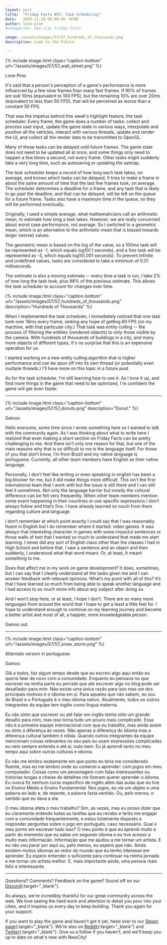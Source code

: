 ```yaml
---
layout: post
title:  "Friday Facts #57: Task Scheduling"
date:   2020-11-20 00:00:00 -0700
author: lone-pine
#categories: new-city friday-facts

image: /assets/images/57/57_hundreds_of_thousands.png
description: Look to the Future

---
```


{% include image.html class="caption-bottom"
  url="/assets/images/57/57_wall_street.png"
%}

Lone Pine:

It's said that a person's perception of a game's performance is more influenced by a few slow frames than many fast frames. If 90% of frames are sub 10ms (equivalent to 100 FPS), but the remaining 10% are over 20ms (equivalent to less than 50 FPS), that will be perceived as worse than a constant 50 FPS.

That was the impetus behind this week's highlight feature, the task scheduler. Every frame, the game does a number of tasks: collect and process user input, update the game state in various ways, interpolate and position all the vehicles, interact with various threads, update and render the UI, and collect all the render data to be transmitted to OpenGL.

Many of these tasks can be delayed until future frames. The game state does not need to be updated all at once, and some things only need to happen a few times a second, not every frame. Other tasks might suddenly take a very long time, such as autosaving or updating the satmap.

The task scheduler keeps a record of how long each task takes, on average, and knows which tasks can be delayed. It tries to make a frame in about the same amount of time that the last few frames took, on average. The scheduler determines a deadline for a frame, and any task that is likely to go past the deadline, and that can be delayed, will be left on the queue for a future frame. Tasks also have a maximum time in the queue, so they will be performed eventually.

Originally, I used a simple average, what mathematicians call an arithmetic mean, to estimate how long a task takes. However, we are really concerned about worst case performance, not average. So I switched to a geometric mean, which is an alternative to the arithmetic mean that is biased towards larger (worse) values.

The geometric mean is based on the log of the value, so a 100ms task will be represented as -1, which equals log10(.1 seconds), and a 1ms task will be represented as -3, which equals log10(.001 seconds). To prevent infinite and undefined values, tasks are considered to take a minimum of 0.01 milliseconds.

The estimate is also a moving estimate -- every time a task is run, I take 2% of how long the task took, plus 98% of the previous estimate. This allows the task scheduler to account for changes over time.

{% include image.html class="caption-bottom"
  url="/assets/images/57/57_hundreds_of_thousands.png"
  description="Hundreds of Thousands"
%}

When I implemented the task scheduler, I immediately noticed that one task took over 16ms every frame, sinking any hope of getting 60 FPS (on my machine, with that particular city.) That task was entity culling -- the process of filtering the entities (rendered objects) to only those visible by the camera. With hundreds of thousands of buildings in a city, and many more objects of different types, it's no surprise that this is an expensive operation for us.

I started working on a new entity culling algorithm that is higher performance and can be spun off into its own thread (or potentially even multiple threads.) I'll have more on this topic in a future post.

As for the task scheduler, I'm still learning how to use it. As I tune it up, and find more things in the game that need to be optimized, I'm confident the game will get even faster.

---

{% include image.html class="caption-bottom"
  url="/assets/images/57/57_donuts.png"
  description="Donut."
%}

Gainos:

Hello everyone, some time since I wrote something here so I wanted to talk with the community again. As I was thinking about what to write here I realized that even making a short section on Friday Facts can be pretty challenging to me. And there isn’t only one reason for that, but one of the main reasons why that is so difficult to me is the language itself. For those of you that don’t know, I’m from Brazil and my native language is portuguese. Currently, all other team members have English as their native language.

Personally, I don’t feel like writing or even speaking in english has been a big blocker for me, but it did make things more difficult. This isn’t the first international team that I work with but the issue is still there and I can still feel it sometimes. Not only the language barrier but mostly the cultural difference can be felt very frequently. When other team members mention some event happening in their countries or use specific expressions I don’t always follow and that’s fine. I have already learned so much from them regarding culture and language.

I don’t remember at which point exactly I could say that I was reasonably fluent in English but I do remember where it started: video games. It was always that interesting character in games with some impactul sentences or those walls of text that I wanted so much to understand that made me start learning. I never did any sort of English class other than the classes I had in High School and before that. I saw a sentence and an object and then suddenly, I understood what that word meant. Or, at least, It meant something to me.

Does that affect me in my work on game development? It does, sometimes, but I can say that I clearly understand all the tasks given me and I can answer feedback with relevant opinions. What’s my point with all of this? It’s that I have learned so much from being able to speak another language and I had access to so much more info about any subject after doing so.

And I won’t stop here, or at least, I hope I don’t. There are so many more languages from around the world that I hope to get a least a little feel for. I hope to understand enough to continue on my learning journey and become a better artist and most of all, a happier, more knowledgeable person.

Gainos out.

---

{% include image.html class="caption-bottom"
  url="/assets/images/57/57_snow_storm.png"
%}

Alternate version in portuguese

Gainos:

Olá a todos, faz algum tempo desde que eu escrevi algo aqui então eu queria falar de novo com a comunidade. Enquanto eu pensava no que escrever na minha parte eu percebi que até escrever algo no blog pode ser desafiador para mim. Não existe uma única razão para isso mas um dos principais motivos é o idioma em si. Para aqueles que não sabem, eu sou do Brasil e o Português é o meu idioma nativo. Atualmente, todos os outros integrantes da equipe tem inglês como língua materna.

Eu não sinto que escrever ou até falar em inglês tenha sido um grande desafio para mim, mas isso torna tudo um pouco mais complicado. Essa não é a primeira equipe internacional com que eu trabalho, mas ainda assim eu sinto a diferença às vezes. Não apenas a diferença do idioma mas a diferença cultural também é nítida. Quando outros integrantes da equipe mencionam coisas relevantes no seu país ou usam expressões complicadas eu nem sempre entendo e até aí, tudo bem. Eu já aprendi tanto no meu tempo aqui sobre outras culturas e idioma.

Eu não me lembro exatamente em que ponto eu teria me considerado fluente, mas eu me lembro onde eu comecei a aprender: com jogos em meu computador. Coisas como um personagem com falas interessantes ou histórias longas e cheias de detalhes me fizeram querer aprender o idioma. Eu nunca fiz nenhum curso específico de inglês além das aulas que eu tive no Ensino Médio e Ensino Fundamental. Nos jogos, eu via um objeto e uma palavra ao lado e, de repente, a palavra fazia sentido. Ou, pelo menos, o sentido que eu dava a ela.

O meu idioma afeta o meu trabalho? Sim, as vezes, mas eu posso dizer que eu claramente entendo todas as tarefas que eu recebo e tento me engajar com a comunidade frequentemente, e estou totalmente disposto a responder perguntas sobre o jogo em português, caso necessário. Qual o meu ponto em escrever tudo isso? O meu ponto é que eu aprendi muito a partir do momento que eu sabia um segundo idioma e eu tive acesso a muito mais informação. Informação que me ajudou a me tornar um artista.
E eu não vou parar por aqui ou, pelo menos, eu espero que não. Ainda existem muitos idiomas ao redor do mundo que eu tenho interesse em aprender. Eu espero entender o suficiente para continuar na minha jornada e me tornar um artista melhor. E, mais importante ainda, uma pessoa mais feliz e interessante.

---

Questions? Comments? Feedback on the game? Sound off on our [Discord]{:target="_blank"}.

As always, we're incredibly thankful for our great community across the web. We love seeing the hard work and attention to detail you pour into your cities, and it inspires us every day to keep building. Thank you again for your support.

If you want to play the game and haven't got it yet, head over to our [Steam page]{:target="_blank"}. We're also on [Reddit]{:target="_blank"} and [Twitter]{:target="_blank"}. Give us a follow if you haven't, and we'll keep you up to date on what's new with NewCity!

[Discord]:  http://discord.gg/cz6t4J5
[Steam page]: https://store.steampowered.com/app/1067860/NewCity/
[Reddit]: https://www.reddit.com/r/NewCity
[Twitter]: https://twitter.com/lone_pine_games











